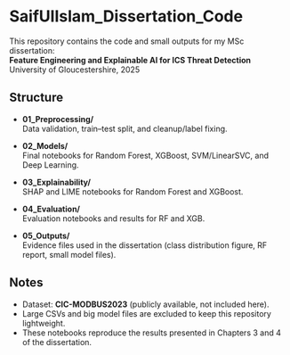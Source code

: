 # SaifUlIslam_Dissertation_Code

This repository contains the code and small outputs for my MSc dissertation:  
**Feature Engineering and Explainable AI for ICS Threat Detection**  
University of Gloucestershire, 2025

## Structure

- **01_Preprocessing/**  
  Data validation, train–test split, and cleanup/label fixing.

- **02_Models/**  
  Final notebooks for Random Forest, XGBoost, SVM/LinearSVC, and Deep Learning.

- **03_Explainability/**  
  SHAP and LIME notebooks for Random Forest and XGBoost.

- **04_Evaluation/**  
  Evaluation notebooks and results for RF and XGB.

- **05_Outputs/**  
  Evidence files used in the dissertation (class distribution figure, RF report, small model files).

## Notes
- Dataset: **CIC-MODBUS2023** (publicly available, not included here).  
- Large CSVs and big model files are excluded to keep this repository lightweight.  
- These notebooks reproduce the results presented in Chapters 3 and 4 of the dissertation.
